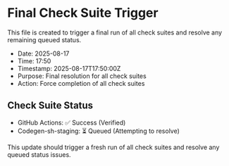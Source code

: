 # Final Check Suite Trigger

This file is created to trigger a final run of all check suites and resolve any remaining queued status.

- Date: 2025-08-17
- Time: 17:50
- Timestamp: 2025-08-17T17:50:00Z
- Purpose: Final resolution for all check suites
- Action: Force completion of all check suites

## Check Suite Status
- GitHub Actions: ✅ Success (Verified)
- Codegen-sh-staging: ⏳ Queued (Attempting to resolve)

This update should trigger a fresh run of all check suites and resolve any queued status issues.

